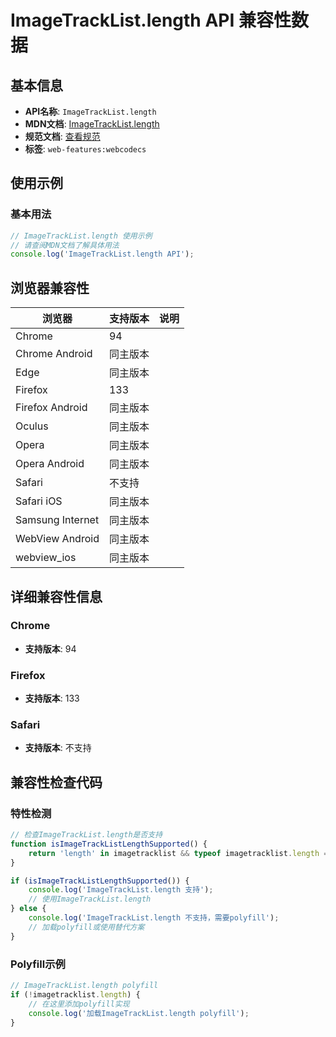 # ImageTrackList.length API 兼容性数据

## 基本信息

- **API名称**: `ImageTrackList.length`
- **MDN文档**: [ImageTrackList.length](https://developer.mozilla.org/docs/Web/API/ImageTrackList/length)
- **规范文档**: [查看规范](https://w3c.github.io/webcodecs/#dom-imagetracklist-length)
- **标签**: `web-features:webcodecs`

## 使用示例

### 基本用法

```javascript
// ImageTrackList.length 使用示例
// 请查阅MDN文档了解具体用法
console.log('ImageTrackList.length API');
```

## 浏览器兼容性

| 浏览器 | 支持版本 | 说明 |
|--------|----------|------|
| Chrome | 94 |  |
| Chrome Android | 同主版本 |  |
| Edge | 同主版本 |  |
| Firefox | 133 |  |
| Firefox Android | 同主版本 |  |
| Oculus | 同主版本 |  |
| Opera | 同主版本 |  |
| Opera Android | 同主版本 |  |
| Safari | 不支持 |  |
| Safari iOS | 同主版本 |  |
| Samsung Internet | 同主版本 |  |
| WebView Android | 同主版本 |  |
| webview_ios | 同主版本 |  |

## 详细兼容性信息

### Chrome

- **支持版本**: 94

### Firefox

- **支持版本**: 133

### Safari

- **支持版本**: 不支持

## 兼容性检查代码

### 特性检测

```javascript
// 检查ImageTrackList.length是否支持
function isImageTrackListLengthSupported() {
    return 'length' in imagetracklist && typeof imagetracklist.length === 'function';
}

if (isImageTrackListLengthSupported()) {
    console.log('ImageTrackList.length 支持');
    // 使用ImageTrackList.length
} else {
    console.log('ImageTrackList.length 不支持，需要polyfill');
    // 加载polyfill或使用替代方案
}
```

### Polyfill示例

```javascript
// ImageTrackList.length polyfill
if (!imagetracklist.length) {
    // 在这里添加polyfill实现
    console.log('加载ImageTrackList.length polyfill');
}
```

